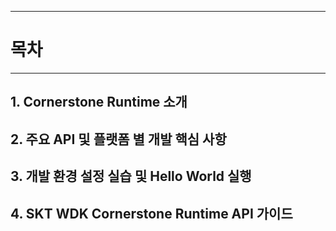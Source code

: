<!--
{
	"id": "2",
	"title": "목 차",
	"group": 2,
	"order": 2
}
-->

-----------------------

# 목차 #

-----------------------

## 1. Cornerstone Runtime 소개 ##

## 2. 주요 API 및 플랫폼 별 개발 핵심 사항 ##

## 3. 개발 환경 설정 실습 및 Hello World 실행 ##

## 4. SKT WDK Cornerstone Runtime API 가이드 ##


